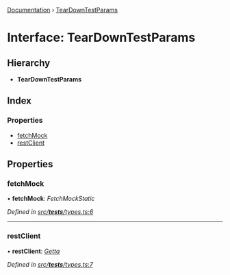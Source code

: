 [Documentation](../README.md) › [TearDownTestParams](teardowntestparams.md)

# Interface: TearDownTestParams

## Hierarchy

* **TearDownTestParams**

## Index

### Properties

* [fetchMock](teardowntestparams.md#fetchmock)
* [restClient](teardowntestparams.md#restclient)

## Properties

###  fetchMock

• **fetchMock**: *FetchMockStatic*

*Defined in [src/__tests__/types.ts:6](https://github.com/badbatch/getta/blob/ee6a421/src/__tests__/types.ts#L6)*

___

###  restClient

• **restClient**: *[Getta](../classes/getta.md)*

*Defined in [src/__tests__/types.ts:7](https://github.com/badbatch/getta/blob/ee6a421/src/__tests__/types.ts#L7)*
